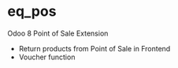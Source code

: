 #  eq_pos

Odoo 8 Point of Sale Extension

 - Return products from Point of Sale in Frontend
 - Voucher function
